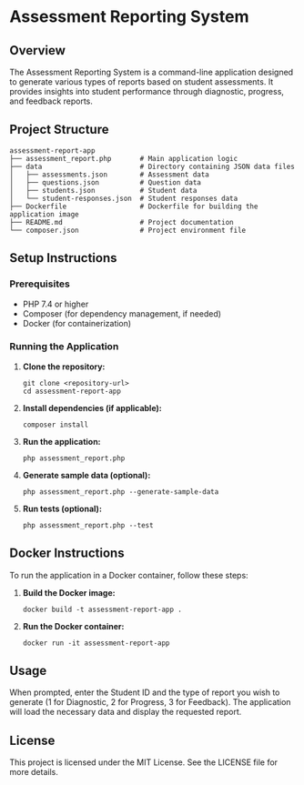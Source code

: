 # Assessment Reporting System

## Overview
The Assessment Reporting System is a command-line application designed to generate various types of reports based on student assessments. It provides insights into student performance through diagnostic, progress, and feedback reports.

## Project Structure
```
assessment-report-app
├── assessment_report.php       # Main application logic
├── data                        # Directory containing JSON data files
│   ├── assessments.json        # Assessment data
│   ├── questions.json          # Question data
│   ├── students.json           # Student data
│   └── student-responses.json  # Student responses data
├── Dockerfile                  # Dockerfile for building the application image
├── README.md                   # Project documentation
└── composer.json               # Project environment file
```

## Setup Instructions

### Prerequisites
- PHP 7.4 or higher
- Composer (for dependency management, if needed)
- Docker (for containerization)

### Running the Application

1. **Clone the repository:**
   ```
   git clone <repository-url>
   cd assessment-report-app
   ```

2. **Install dependencies (if applicable):**
   ```
   composer install
   ```

3. **Run the application:**
   ```
   php assessment_report.php
   ```

4. **Generate sample data (optional):**
   ```
   php assessment_report.php --generate-sample-data
   ```

5. **Run tests (optional):**
   ```
   php assessment_report.php --test
   ```

## Docker Instructions

To run the application in a Docker container, follow these steps:

1. **Build the Docker image:**
   ```
   docker build -t assessment-report-app .
   ```

2. **Run the Docker container:**
   ```
   docker run -it assessment-report-app
   ```

## Usage
When prompted, enter the Student ID and the type of report you wish to generate (1 for Diagnostic, 2 for Progress, 3 for Feedback). The application will load the necessary data and display the requested report.

## License
This project is licensed under the MIT License. See the LICENSE file for more details.
